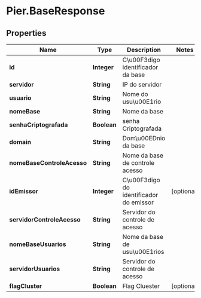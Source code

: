 # Pier.BaseResponse

## Properties
Name | Type | Description | Notes
------------ | ------------- | ------------- | -------------
**id** | **Integer** | C\u00F3digo identificador da base | 
**servidor** | **String** | IP do servidor | 
**usuario** | **String** | Nome do usu\u00E1rio | 
**nomeBase** | **String** | Nome da base | 
**senhaCriptografada** | **Boolean** | senha Criptografada | 
**domain** | **String** | Dom\u00EDnio da base | 
**nomeBaseControleAcesso** | **String** | Nome da base de controle acesso | 
**idEmissor** | **Integer** | C\u00F3digo do identificador do emissor | [optional] 
**servidorControleAcesso** | **String** | Servidor do controle de acesso | 
**nomeBaseUsuarios** | **String** | Nome da base de usu\u00E1rios | 
**servidorUsuarios** | **String** | Servidor do controle de acesso | 
**flagCluster** | **Boolean** | Flag Cluester | [optional] 


